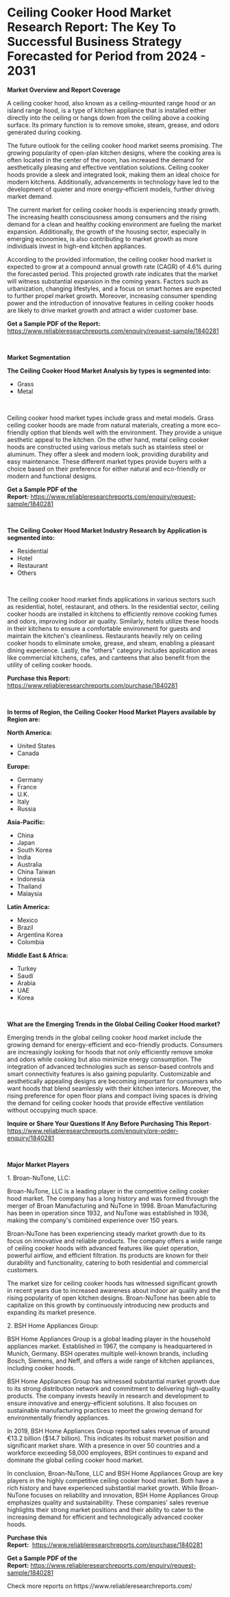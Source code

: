 <p><h1>Ceiling Cooker Hood Market Research Report: The Key To Successful Business Strategy Forecasted for Period from 2024 - 2031</h1></p><p><strong>Market Overview and Report Coverage</strong></p>
<p><p>A ceiling cooker hood, also known as a ceiling-mounted range hood or an island range hood, is a type of kitchen appliance that is installed either directly into the ceiling or hangs down from the ceiling above a cooking surface. Its primary function is to remove smoke, steam, grease, and odors generated during cooking.</p><p>The future outlook for the ceiling cooker hood market seems promising. The growing popularity of open-plan kitchen designs, where the cooking area is often located in the center of the room, has increased the demand for aesthetically pleasing and effective ventilation solutions. Ceiling cooker hoods provide a sleek and integrated look, making them an ideal choice for modern kitchens. Additionally, advancements in technology have led to the development of quieter and more energy-efficient models, further driving market demand.</p><p>The current market for ceiling cooker hoods is experiencing steady growth. The increasing health consciousness among consumers and the rising demand for a clean and healthy cooking environment are fueling the market expansion. Additionally, the growth of the housing sector, especially in emerging economies, is also contributing to market growth as more individuals invest in high-end kitchen appliances.</p><p>According to the provided information, the ceiling cooker hood market is expected to grow at a compound annual growth rate (CAGR) of 4.6% during the forecasted period. This projected growth rate indicates that the market will witness substantial expansion in the coming years. Factors such as urbanization, changing lifestyles, and a focus on smart homes are expected to further propel market growth. Moreover, increasing consumer spending power and the introduction of innovative features in ceiling cooker hoods are likely to drive market growth and attract a wider customer base.</p></p>
<p><strong>Get a Sample PDF of the Report:</strong> <a href="https://www.reliableresearchreports.com/enquiry/request-sample/1840281">https://www.reliableresearchreports.com/enquiry/request-sample/1840281</a></p>
<p>&nbsp;</p>
<p><strong>Market Segmentation</strong></p>
<p><strong>The Ceiling Cooker Hood Market Analysis by types is segmented into:</strong></p>
<p><ul><li>Grass</li><li>Metal</li></ul></p>
<p>&nbsp;</p>
<p><p>Ceiling cooker hood market types include grass and metal models. Grass ceiling cooker hoods are made from natural materials, creating a more eco-friendly option that blends well with the environment. They provide a unique aesthetic appeal to the kitchen. On the other hand, metal ceiling cooker hoods are constructed using various metals such as stainless steel or aluminum. They offer a sleek and modern look, providing durability and easy maintenance. These different market types provide buyers with a choice based on their preference for either natural and eco-friendly or modern and functional designs.</p></p>
<p><strong>Get a Sample PDF of the Report:</strong>&nbsp;<a href="https://www.reliableresearchreports.com/enquiry/request-sample/1840281">https://www.reliableresearchreports.com/enquiry/request-sample/1840281</a></p>
<p>&nbsp;</p>
<p><strong>The Ceiling Cooker Hood Market Industry Research by Application is segmented into:</strong></p>
<p><ul><li>Residential</li><li>Hotel</li><li>Restaurant</li><li>Others</li></ul></p>
<p>&nbsp;</p>
<p><p>The ceiling cooker hood market finds applications in various sectors such as residential, hotel, restaurant, and others. In the residential sector, ceiling cooker hoods are installed in kitchens to efficiently remove cooking fumes and odors, improving indoor air quality. Similarly, hotels utilize these hoods in their kitchens to ensure a comfortable environment for guests and maintain the kitchen's cleanliness. Restaurants heavily rely on ceiling cooker hoods to eliminate smoke, grease, and steam, enabling a pleasant dining experience. Lastly, the "others" category includes application areas like commercial kitchens, cafes, and canteens that also benefit from the utility of ceiling cooker hoods.</p></p>
<p><strong>Purchase this Report:</strong>&nbsp; <a href="https://www.reliableresearchreports.com/purchase/1840281">https://www.reliableresearchreports.com/purchase/1840281</a></p>
<p>&nbsp;</p>
<p><strong>In terms of Region, the Ceiling Cooker Hood Market Players available by Region are:</strong></p>
<p>
    <p> <strong> North America: </strong>
        <ul>
            <li>United States</li>
            <li>Canada</li>
        </ul>
        </p> 
    <p> <strong> Europe: </strong>
        <ul>
            <li>Germany</li>
            <li>France</li>
            <li>U.K.</li>
            <li>Italy</li>
            <li>Russia</li>
        </ul>
        </p> 
    <p> <strong> Asia-Pacific: </strong>
        <ul>
            <li>China</li>
            <li>Japan</li>
            <li>South Korea</li>
            <li>India</li>
            <li>Australia</li>
            <li>China Taiwan</li>
            <li>Indonesia</li>
            <li>Thailand</li>
            <li>Malaysia</li>
        </ul>
        </p> 
    <p> <strong> Latin America: </strong>
        <ul>
            <li>Mexico</li>
            <li>Brazil</li>
            <li>Argentina Korea</li>
            <li>Colombia</li>
        </ul>
        </p> 
    <p> <strong> Middle East & Africa: </strong>
        <ul>
            <li>Turkey</li>
            <li>Saudi</li>
            <li>Arabia</li>
            <li>UAE</li>
            <li>Korea</li>
        </ul>
    </p>
    </p>
<p>&nbsp;</p>
<p><strong>What are the Emerging Trends in the Global Ceiling Cooker Hood market?</strong></p>
<p><p>Emerging trends in the global ceiling cooker hood market include the growing demand for energy-efficient and eco-friendly products. Consumers are increasingly looking for hoods that not only efficiently remove smoke and odors while cooking but also minimize energy consumption. The integration of advanced technologies such as sensor-based controls and smart connectivity features is also gaining popularity. Customizable and aesthetically appealing designs are becoming important for consumers who want hoods that blend seamlessly with their kitchen interiors. Moreover, the rising preference for open floor plans and compact living spaces is driving the demand for ceiling cooker hoods that provide effective ventilation without occupying much space.</p></p>
<p><strong>Inquire or Share Your Questions If Any Before Purchasing This Report</strong>- <a href="https://www.reliableresearchreports.com/enquiry/pre-order-enquiry/1840281">https://www.reliableresearchreports.com/enquiry/pre-order-enquiry/1840281</a></p>
<p>&nbsp;</p>
<p><strong>Major Market Players</strong></p>
<p><p>1. Broan-NuTone, LLC:</p><p>Broan-NuTone, LLC is a leading player in the competitive ceiling cooker hood market. The company has a long history and was formed through the merger of Broan Manufacturing and NuTone in 1998. Broan Manufacturing has been in operation since 1932, and NuTone was established in 1936, making the company's combined experience over 150 years.</p><p>Broan-NuTone has been experiencing steady market growth due to its focus on innovative and reliable products. The company offers a wide range of ceiling cooker hoods with advanced features like quiet operation, powerful airflow, and efficient filtration. Its products are known for their durability and functionality, catering to both residential and commercial customers.</p><p>The market size for ceiling cooker hoods has witnessed significant growth in recent years due to increased awareness about indoor air quality and the rising popularity of open kitchen designs. Broan-NuTone has been able to capitalize on this growth by continuously introducing new products and expanding its market presence.</p><p>2. BSH Home Appliances Group:</p><p>BSH Home Appliances Group is a global leading player in the household appliances market. Established in 1967, the company is headquartered in Munich, Germany. BSH operates multiple well-known brands, including Bosch, Siemens, and Neff, and offers a wide range of kitchen appliances, including cooker hoods.</p><p>BSH Home Appliances Group has witnessed substantial market growth due to its strong distribution network and commitment to delivering high-quality products. The company invests heavily in research and development to ensure innovative and energy-efficient solutions. It also focuses on sustainable manufacturing practices to meet the growing demand for environmentally friendly appliances.</p><p>In 2019, BSH Home Appliances Group reported sales revenue of around €13.2 billion ($14.7 billion). This indicates its robust market position and significant market share. With a presence in over 50 countries and a workforce exceeding 58,000 employees, BSH continues to expand and dominate the global ceiling cooker hood market.</p><p>In conclusion, Broan-NuTone, LLC and BSH Home Appliances Group are key players in the highly competitive ceiling cooker hood market. Both have a rich history and have experienced substantial market growth. While Broan-NuTone focuses on reliability and innovation, BSH Home Appliances Group emphasizes quality and sustainability. These companies' sales revenue highlights their strong market positions and their ability to cater to the increasing demand for efficient and technologically advanced cooker hoods.</p></p>
<p><strong>Purchase this Report:</strong>&nbsp;&nbsp;<a href="https://www.reliableresearchreports.com/purchase/1840281">https://www.reliableresearchreports.com/purchase/1840281</a></p>
<p></p>
<p><strong>Get a Sample PDF of the Report:</strong>&nbsp;<a href="https://www.reliableresearchreports.com/enquiry/request-sample/1840281">https://www.reliableresearchreports.com/enquiry/request-sample/1840281</a></p>
<p>Check more reports on https://www.reliableresearchreports.com/</p>